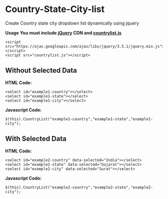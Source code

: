 # Country-State-City-list
Create Country state city dropdown list dynamically using jquery 


**Usage**
**You must include [jQuery](https://ajax.googleapis.com/ajax/libs/jquery/3.5.1/jquery.min.js) CDN and [countrylist.js](http://github.com/piyushdevganiya/Country-State-City-list/blob/master/countrylist.js)**
```
<script src="https://ajax.googleapis.com/ajax/libs/jquery/3.5.1/jquery.min.js"></script>
<script src="countrylist.js"></script>
```

## Without Selected Data
>
**HTML Code:**
```
<select id="example1-country"></select>
<select id="example1-state"></select>
<select id="example1-city"></select>
```

**Javascript Code:**
```
$(this).CountryList("example1-country","example1-state","example1-city");
```

## With Selected Data
>
**HTML Code:**
```
<select id="example2-country" data-selected="India"></select>
<select id="example2-state" data-selected="Gujarat"></select>
<select id="example2-city" data-selected="Surat"></select>
```

**Javascript Code:**
```
$(this).CountryList("example2-country","example2-state","example2-city");
```
